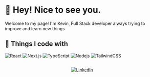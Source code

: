 # 👋 Hey! Nice to see you.

Welcome to my page!
I'm Kevin, Full Stack developer always trying to improve and learn new things

## 🚀 Things I code with

![React](https://img.shields.io/badge/-React-45b8d8?style=flat-square&logo=react&logoColor=white)
![Next.js](https://img.shields.io/badge/-Next.js-000000?style=flat-square&logo=next.js&logoColor=white)
![TypeScript](https://img.shields.io/badge/-TypeScript-007ACC?style=flat-square&logo=typescript&logoColor=white)
![Nodejs](https://img.shields.io/badge/-Nodejs-43853d?style=flat-square&logo=Node.js&logoColor=white)
![TailwindCSS](https://img.shields.io/badge/-TailwindCSS-38B2AC?style=flat-square&logo=tailwind-css&logoColor=white)

<!--
## 🌟 Featured Projects

<div align="center">
  <a href="https://github.com/Kevinrestrepoh/YOUR_REPO_NAME">
    <img align="center" src="https://github-readme-stats.vercel.app/api/pin/?username=YOUR_GITHUB_USERNAME&repo=YOUR_REPO_NAME&theme=tokyonight" />
  </a>
</div>
-->
##

<div align="center">
  <a href="https://linkedin.com/in/kevin-restrepo-hernandez-a31078268/" target="_blank">
    <img src="https://img.shields.io/badge/LinkedIn-%230077B5.svg?&style=for-the-badge&logo=linkedin&logoColor=white" alt="LinkedIn">
  </a>
  <!--<a href="https://YOUR_PORTFOLIO_URL" target="_blank">
    <img src="https://img.shields.io/badge/Portfolio-%23000000.svg?&style=for-the-badge&logo=microsoft&logoColor=white" alt="Portfolio">
  </a>-->
</div>
